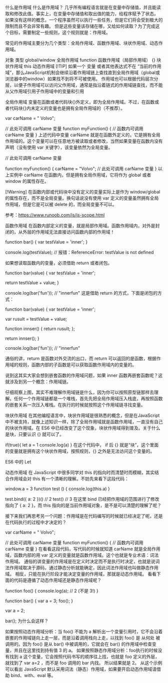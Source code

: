 什么是作用域
什么是作用域？
几乎所有编程语言就是在变量中存储值，并且能读取和修改此值。事实上，在变量中存储值和取出值的能力，给程序赋予了状态。
如果没有这样的概念，一个程序虽然可以执行一些任务，但是它们将会受到极大的限制而且不会非常有趣。
但是这些变量该存储在哪，又给如何读取？为了完成这个目标，需要制定一些规则，这个规则就是：作用域。

常见的作用域主要分为几个类型：全局作用域、函数作用域、块状作用域、动态作用域。

对象	类型
global/window	全局作用域
function	函数作用域（局部作用域）
{}	块状作用域
this	动态作用域
[!TIP]
如果一个 变量 或者其他表达式不在 “当前的作用域”，那么JavaScript机制会继续沿着作用域链上查找直到全局作用域（global或浏览器中的window）如果找不到将不可被使用。 作用域也可以根据代码层次分层，以便子作用域可以访问父作用域，通常是指沿着链式的作用域链查找，而不能从父作用域引用子作用域中的变量和引用

全局作用域
变量在函数或者代码块{}外定义，即为全局作用域。不过，在函数或者代码块{}内未定义的变量也是拥有全局作用域的（不推荐）。

var carName = " Volvo";

// 此处可调用 carName 变量
function myFunction() {
    // 函数内可调用 carName 变量
}
上述代码中变量 carName 就是在函数外定义的，它是拥有全局作用域的。这个变量可以在任意地方被读取或者修改，当然如果变量在函数内没有声明（没有使用 var 关键字），该变量依然为全局变量。

// 此处可调用 carName 变量

function myFunction() {
     carName = "Volvo";
    // 此处可调用 carName 变量
}
以上实例中 carName 在函数内，但是拥有全局作用域，它将作为 global 或者 window 的属性存在。

[!Warning]
在函数内部或代码块中没有定义的变量实际上是作为 window/global 的属性存在，而不是全局变量。换句话说没有使用 var 定义的变量虽然拥有全局作用域，但是它是可以被 delete 的，而全局变量不可以。

参考：https://www.runoob.com/js/js-scope.html

函数作用域
在函数内部定义的变量，就是局部作用域。函数作用域内，对外是封闭的，从外层的作用域无法直接访问函数内部的作用域！

function bar() {
  var testValue = 'inner';
}

console.log(testValue);		// 报错：ReferenceError: testValue is not defined

如果想读取函数内的变量，必须借助 return 或者闭包。

function bar(value) {
  var testValue = 'inner';

  return testValue + value;
}

console.log(bar('fun'));		// "innerfun"
这是借助 return 的方式，下面是闭包的方式：

function bar(value) {
  var testValue = 'inner';

  var rusult = testValue + value;

  function innser() {
     return rusult;
  };

  return innser();
}

console.log(bar('fun'));		// "innerfun"

通俗的讲，return 是函数对外交流的出口，而 return 可以返回的是函数，根据作用域的规则，函数内部的子函数是可以获取函数作用域内的变量的。

说到这其实大家会想到嵌套函数的作用域问题，如果 inner 函数再嵌套函数呢？这就涉及到另一个概念：作用域链。



仔细观察上图，其实不难理解作用域链是什么，因为你可以按照原型链那样去理解。任何一个作用域链都是一个堆栈，首先先把全局作用域压入栈底，再按照函数的嵌套关系一次压入堆栈。在执行的时候就按照这个作用域链寻找变量。

块状作用域
在其他编程语言中，块状作用域是很熟悉的概念，但是在JavaScript中不被支持，就像上述知识一样，除了全局作用域就是函数作用域，一直没有自己的块状作用域。在 ES6 中已经改变了这个现象，块状作用域得到普及。关于什么是块，只要认识 {} 就可以了。

if(true){
  let a = 1
  console.log(a)
}
在这个代码中， if 后 {} 就是“块”，这个里面的变量就是拥有这个块状作用域，按照规则，{} 之外是无法访问这个变量的。

ES6 中的 Let

动态作用域
在 JavaScript 中很多同学对 this 的指向时而清楚时而模糊，其实结合作用域会对 this 有一个清晰的理解。不妨先来看下这段代码：

window.a = 3
function test () {
  console.log(this.a)
}

test.bind({ a: 2 })() // 2
test() // 3
在这里 bind 已经把作用域的范围进行了修改指向了 { a: 2 }，而 this 指向的是当前作用域对象，是不是可以清楚的理解了呢？

接下来我们再思考另一个问题：作用域是在代码编写的时候就已经决定了呢，还是在代码执行的过程中才决定的？

var carName = " Volvo";

// 此处可调用 carName 变量
function myFunction() {
    // 函数内可调用 carName 变量
}
在看看这段代码，写代码的时候就知道 carName 就是全局作用域，函数内部的用 var 定义的变量就是函数作用域。这个也就是专业术语：词法作用域。
通俗的讲变量的作用域是在定义时决定而不是执行时决定，也就是说词法作用域取决于源码，通过静态分析就能确定，因此词法作用域也叫做静态作用域。
相反，只能在执行阶段才能决定变量的作用域，那就是动态作用域。
看看下面的代码是遵循了动态作用域还是静态作用域呢？

function foo() {
	console.log(a); // 2  (不是 3!)
}

function bar() {
	var a = 3;
	foo();
}

var a = 2;

bar();
为什么会这样？

如果按照动态作用域分析：当 foo() 不能为 a 解析出一个变量引用时，它不会沿着嵌套的作用域链向上走一层，而是沿着调用栈向上走，以找到 foo() 是 从何处 被调用的。因为 foo() 是从 bar() 中被调用的，它就会在 bar() 的作用域中检查变量，并且在这里找到持有值 3 的 a。
如果按照静态作用域分析：foo执行的时候没有找到 a 这个变量，它会按照代码书写的顺序往上找，也就是 foo 定义的外层，就找到了 var a=2 ，而不是 foo 调用的 bar 内找。
所以结果就是 2。
从这个示例可以看出 JavaScript 默认采用词法（静态）作用域，如果要开启动态作用域请借助 bind、with、eval 等。